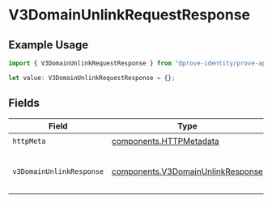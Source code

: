 # V3DomainUnlinkRequestResponse

## Example Usage

```typescript
import { V3DomainUnlinkRequestResponse } from "@prove-identity/prove-api/models/operations";

let value: V3DomainUnlinkRequestResponse = {};
```

## Fields

| Field                                                                                  | Type                                                                                   | Required                                                                               | Description                                                                            | Example                                                                                |
| -------------------------------------------------------------------------------------- | -------------------------------------------------------------------------------------- | -------------------------------------------------------------------------------------- | -------------------------------------------------------------------------------------- | -------------------------------------------------------------------------------------- |
| `httpMeta`                                                                             | [components.HTTPMetadata](../../models/components/httpmetadata.md)                     | :heavy_check_mark:                                                                     | N/A                                                                                    |                                                                                        |
| `v3DomainUnlinkResponse`                                                               | [components.V3DomainUnlinkResponse](../../models/components/v3domainunlinkresponse.md) | :heavy_minus_sign:                                                                     | V3DomainUnlinkResponse                                                                 | {<br/>"success": true<br/>}                                                            |